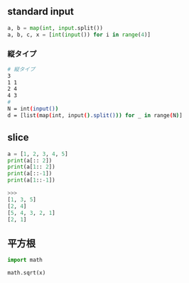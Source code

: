 ## standard input 

```py
a, b = map(int, input.split())
a, b, c, x = [int(input()) for i in range(4)]
```
### 縦タイプ
```sh
# 縦タイプ
3
1 1
2 4
4 3
# 
N = int(input())
d = [list(map(int, input().split())) for _ in range(N)]
```

## slice
```py
a = [1, 2, 3, 4, 5]
print(a[:: 2])
print(a[1:: 2])
print(a[::-1])
print(a[1::-1])

>>>
[1, 3, 5]
[2, 4]
[5, 4, 3, 2, 1]
[2, 1]
```

## 平方根
```py
import math 

math.sqrt(x)
```